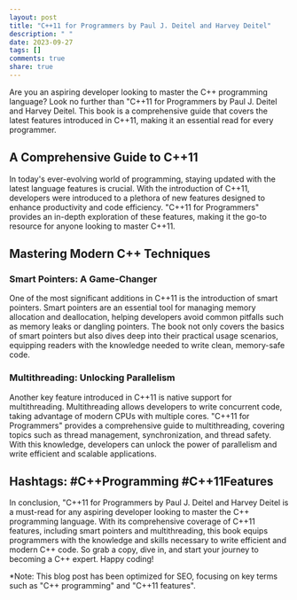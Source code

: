 ```yaml
---
layout: post
title: "C++11 for Programmers by Paul J. Deitel and Harvey Deitel"
description: " "
date: 2023-09-27
tags: []
comments: true
share: true
---
```


Are you an aspiring developer looking to master the C++ programming language? Look no further than "C++11 for Programmers by Paul J. Deitel and Harvey Deitel. This book is a comprehensive guide that covers the latest features introduced in C++11, making it an essential read for every programmer.

## A Comprehensive Guide to C++11

In today's ever-evolving world of programming, staying updated with the latest language features is crucial. With the introduction of C++11, developers were introduced to a plethora of new features designed to enhance productivity and code efficiency. "C++11 for Programmers" provides an in-depth exploration of these features, making it the go-to resource for anyone looking to master C++11.

## Mastering Modern C++ Techniques

### Smart Pointers: A Game-Changer

One of the most significant additions in C++11 is the introduction of smart pointers. Smart pointers are an essential tool for managing memory allocation and deallocation, helping developers avoid common pitfalls such as memory leaks or dangling pointers. The book not only covers the basics of smart pointers but also dives deep into their practical usage scenarios, equipping readers with the knowledge needed to write clean, memory-safe code.

### Multithreading: Unlocking Parallelism

Another key feature introduced in C++11 is native support for multithreading. Multithreading allows developers to write concurrent code, taking advantage of modern CPUs with multiple cores. "C++11 for Programmers" provides a comprehensive guide to multithreading, covering topics such as thread management, synchronization, and thread safety. With this knowledge, developers can unlock the power of parallelism and write efficient and scalable applications.

## Hashtags: #C++Programming #C++11Features

In conclusion, "C++11 for Programmers by Paul J. Deitel and Harvey Deitel is a must-read for any aspiring developer looking to master the C++ programming language. With its comprehensive coverage of C++11 features, including smart pointers and multithreading, this book equips programmers with the knowledge and skills necessary to write efficient and modern C++ code. So grab a copy, dive in, and start your journey to becoming a C++ expert. Happy coding!

*Note: This blog post has been optimized for SEO, focusing on key terms such as "C++ programming" and "C++11 features".